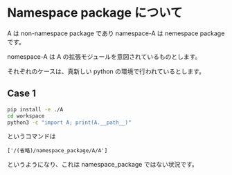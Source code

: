 # Namespace package について

A は non-namespace package であり
namespace-A は nemespace package です。

nomespace-A は A の拡張モジュールを意図されているものとします。

それぞれのケースは、真新しい python の環境で行われているとします。

## Case 1

```bash
pip install -e ./A
cd workspace
python3 -c "import A; print(A.__path__)"
```

というコマンドは

```
['/(省略)/namespace_package/A/A']
```

というようになり、これは namespace_package ではない状況です。

<!-- `A/pyproject.toml` の `namespaces = false` を `namespaces = true` に変えると。 -->


